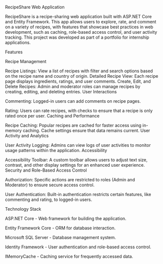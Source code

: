 RecipeShare Web Application

RecipeShare is a recipe-sharing web application built with ASP.NET Core and Entity Framework. This app allows users to explore, rate, and comment on a variety of recipes, with features that showcase best practices in web development, such as caching, role-based access control, and user activity tracking. This project was developed as part of a portfolio for internship applications.


Features

Recipe Management

Recipe Listings:
View a list of recipes with filter and search options based on the recipe name and country of origin.
Detailed Recipe View:
Each recipe page displays ingredients, ratings, and user comments.
Create, Edit, and Delete Recipes: Admin and moderator roles can manage recipes by creating, editing, and deleting entries.
User Interactions

Commenting:
Logged-in users can add comments on recipe pages.

Rating:
Users can rate recipes, with checks to ensure that a recipe is only rated once per user.
Caching and Performance

Recipe Caching:
Popular recipes are cached for faster access using in-memory caching. Cache settings ensure that data remains current.
User Activity and Analytics

User Activity Logging:
Admins can view logs of user activities to monitor usage patterns within the application.
Accessibility

Accessibility Toolbar:
A custom toolbar allows users to adjust text size, contrast, and other display settings for an enhanced user experience.
Security and Role-Based Access Control

Authorization:
Specific actions are restricted to roles (Admin and Moderator) to ensure secure access control.

User Authentication:
Built-in authentication restricts certain features, like commenting and rating, to logged-in users.

Technology Stack

ASP.NET Core - Web framework for building the application.

Entity Framework Core - ORM for database interaction.

Microsoft SQL Server - Database management system.

Identity Framework - User authentication and role-based access control.

IMemoryCache - Caching service for frequently accessed data.
